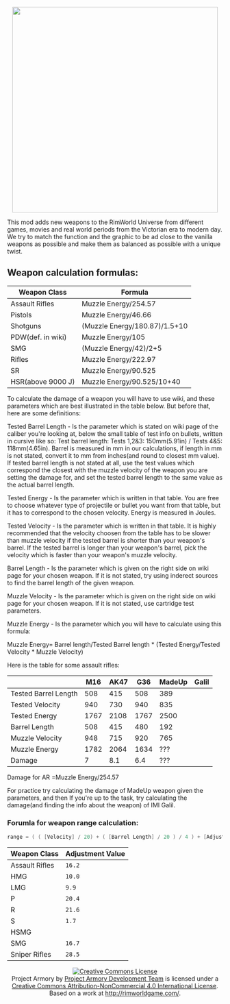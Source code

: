 <p align="center">
    <img src="https://github.com/RimWorldProjectArmory/ProjectArmory/blob/master/extras/assets/logo/logo.png?raw=true" width="480">
</p>
This mod adds new weapons to the RimWorld Universe from different games, movies and real world periods from the Victorian era to modern day. We try to match the function and the graphic to be ad close to the vanilla weapons as possible and make them as balanced as possible with a unique twist.

## Weapon calculation formulas:


| Weapon Class    | Formula                         |
|-----------------|---------------------------------|
|Assault Rifles   | Muzzle Energy/254.57            |
|Pistols          | Muzzle Energy/46.66             |
|Shotguns         |(Muzzle Energy/180.87)/1.5+10    |
|PDW(def. in wiki)| Muzzle Energy/105               |
|SMG              |(Muzzle Energy/42)/2+5           |
|Rifles           | Muzzle Energy/222.97            |
|SR               | Muzzle Energy/90.525            |
|HSR(above 9000 J)| Muzzle Energy/90.525/10+40      |

To calculate the damage of a weapon you will have to use wiki, and these parameters which are best illustrated in the table below. But before that, here are some definitions:

Tested Barrel Length - Is the parameter which is stated on wiki page of the caliber you're looking at, below the small table of test info on bullets, written in cursive like so: Test barrel length: Tests 1,2&3: 150mm(5.91in) / Tests 4&5: 118mm(4.65in). Barrel is measured in mm in our calculations, if length in mm is not stated, convert it to mm from inches(and round to closest mm value). If tested barrel length is not stated at all, use the test values which correspond the closest with the muzzle velocity of the weapon you are setting the damage for, and set the tested barrel length to the same value as the actual barrel length.

Tested Energy - Is the parameter which is written in that table. You are free to choose whatever type of projectile or bullet you want from that table, but it has to correspond to the chosen velocity. Energy is measured in Joules. 

Tested Velocity - Is the parameter which is written in that table. It is highly recommended that the velocity choosen from the table has to be slower than muzzle velocity if the tested barrel is shorter than your weapon's barrel. If the tested barrel is longer than your weapon's barrel, pick the velocity which is faster than your weapon's muzzle velocity.

Barrel Length - Is the parameter which is given on the right side on wiki page for your chosen weapon. If it is not stated, try using inderect sources to find the barrel length of the given weapon. 

Muzzle Velocity - Is the parameter which is given on the right side on wiki page for your chosen weapon. If it is not stated, use cartridge test parameters. 

Muzzle Energy - Is the parameter which you will have to calculate using this formula: 

Muzzle Energy= Barrel length/Tested Barrel length * (Tested Energy/Tested Velocity * Muzzle Velocity)

Here is the table for some assault rifles:

|    |  M16 | AK47 |  G36 |MadeUp| Galil|
|----|------|------|------|------|------|
| Tested Barrel Length| 508  | 415  | 508  | 389  |      |
| Tested Velocity | 940  | 730  | 940  | 835  |      |
| Tested Energy | 1767 | 2108 | 1767 | 2500 |      |
| Barrel Length | 508  | 415  | 480  | 192  |      |
| Muzzle Velocity | 948  | 715  | 920  | 765  |      |
| Muzzle Energy | 1782 | 2064 | 1634 | ???  |      |
|Damage |  7   |  8.1 |  6.4 | ???  |      |

Damage for AR =Muzzle Energy/254.57

For practice try calculating the damage of MadeUp weapon given the parameters, and then If you're up to the task, try calculating the damage(and finding the info about the weapon) of IMI Galil. 

### Forumla for weapon range calculation:
``` c++
range = ( ( [Velocity] / 20) + ( [Barrel Length] / 20 ) / 4 ) + [Adjustment Value]
```
| Weapon Class    | Adjustment Value    |
|-----------------|---------------------|
| Assault Rifles  | `16.2`              |
| HMG             | `10.0`              |
| LMG             | `9.9`               |
| P               | `20.4`              |
| R               | `21.6`              |
| S               | `1.7`               |
| HSMG            |   	                |
| SMG             | `16.7`              |
| Sniper Rifles   | `28.5`              |

<p align="center"><a rel="license" href="http://creativecommons.org/licenses/by-nc/4.0/"><img alt="Creative Commons License" style="border-width:0" src="https://i.creativecommons.org/l/by-nc/4.0/88x31.png" /></a><br /><span xmlns:dct="http://purl.org/dc/terms/" property="dct:title">Project Armory</span> by <a xmlns:cc="http://creativecommons.org/ns#" href="https://github.com/RimWorldProjectArmory" property="cc:attributionName" rel="cc:attributionURL">Project Armory Development Team</a> is licensed under a <a rel="license" href="http://creativecommons.org/licenses/by-nc/4.0/">Creative Commons Attribution-NonCommercial 4.0 International License</a>.<br />Based on a work at <a xmlns:dct="http://purl.org/dc/terms/" href="http://rimworldgame.com/" rel="dct:source">http://rimworldgame.com/</a>.</p>

